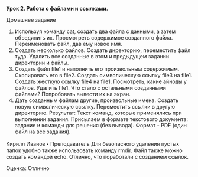 **Урок 2. Работа с файлами и ссылками.**

Домашнее задание
1. Используя команду cat, создать два файла с данными, а затем объединить их.
Просмотреть содержимое созданного файла. Переименовать файл, дав ему новое
имя.
2. Создать несколько файлов. Создать директорию, переместить файл туда. Удалить
все созданные в этом и предыдущем задании директории и файлы.
3. Создать файл file1 и наполнить его произвольным содержимым. Скопировать его в
file2. Создать символическую ссылку file3 на file1. Создать жесткую ссылку file4 на
file1. Посмотреть, какие айноды у файлов. Удалить file1. Что стало с остальными
созданными файлами? Попробовать вывести их на экран.
4. Дать созданным файлам другие, произвольные имена. Создать новую
символическую ссылку. Переместить ссылки в другую директорию.
Результат:
Текст команд, которые применялись при выполнении задания. Присылаем в формате
текстового документа: задание и команды для решения (без вывода). Формат - PDF
(один файл на все задания).





Кирилл Иванов・Преподаватель
Для безопасного удаления пустых папок удобно также использовать команду rmdir.
Файл также можно создать командой echo.
Отлично, что поработали с созданием ссылок.

Оценка:
Отлично